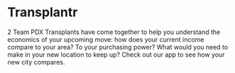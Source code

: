 # Transplantr
2
Team PDX Transplants have come together to help you understand the economics of your upcoming move: how does your current income compare to your area? To your purchasing power? What would you need to make in your new location to keep up? Check out our app to see how your new city compares.
